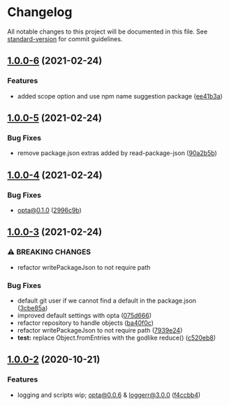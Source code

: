 # Changelog

All notable changes to this project will be documented in this file. See [standard-version](https://github.com/conventional-changelog/standard-version) for commit guidelines.

## [1.0.0-6](https://github.com/wesleytodd/create-package-json/compare/v1.0.0-5...v1.0.0-6) (2021-02-24)


### Features

* added scope option and use npm name suggestion package ([ee41b3a](https://github.com/wesleytodd/create-package-json/commit/ee41b3a6e6fc38367d9559fb7f7e16d69b8fbbf7))

## [1.0.0-5](https://github.com/wesleytodd/create-package-json/compare/v1.0.0-4...v1.0.0-5) (2021-02-24)


### Bug Fixes

* remove package.json extras added by read-package-json ([90a2b5b](https://github.com/wesleytodd/create-package-json/commit/90a2b5bd4c28d1ae41e550d233f7e2ddd29946a7))

## [1.0.0-4](https://github.com/wesleytodd/create-package-json/compare/v1.0.0-3...v1.0.0-4) (2021-02-24)


### Bug Fixes

* opta@0.1.0 ([2996c9b](https://github.com/wesleytodd/create-package-json/commit/2996c9b48a3f348c222d2ec5c2c0a4e9c90d54e7))

## [1.0.0-3](https://github.com/wesleytodd/create-package-json/compare/v1.0.0-2...v1.0.0-3) (2021-02-24)


### ⚠ BREAKING CHANGES

* refactor writePackageJson to not require path

### Bug Fixes

* default git user if we cannot find a default in the package.json ([3cbe85a](https://github.com/wesleytodd/create-package-json/commit/3cbe85a7a2bc29f4baeaba313433a0795c8394c5))
* improved default settings with opta ([075d666](https://github.com/wesleytodd/create-package-json/commit/075d666cbe90ef09a8f7689d5aba967c95f705fd))
* refactor repository to handle objects ([ba40f0c](https://github.com/wesleytodd/create-package-json/commit/ba40f0c716d7bd3e32b9219bdc6f859d6dc711c6))
* refactor writePackageJson to not require path ([7939e24](https://github.com/wesleytodd/create-package-json/commit/7939e243e2cd7b5e9fa7b6334f7087ca8f624218))
* **test:** replace Object.fromEntries with the godlike reduce() ([c520eb8](https://github.com/wesleytodd/create-package-json/commit/c520eb8975d3ef8845a4df8f7faecc8b9d394095))

## [1.0.0-2](https://github.com/wesleytodd/create-package-json/compare/v1.0.0-1...v1.0.0-2) (2020-10-21)


### Features

* logging and scripts wip; opta@0.0.6 & loggerr@3.0.0 ([f4ccbb4](https://github.com/wesleytodd/create-package-json/commit/f4ccbb42af19a3ed9e295766a77d428d189eb35a))
